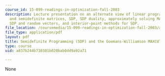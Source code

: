 ```yaml
---
course_id: 15-099-readings-in-optimization-fall-2003
description: Lecture presentation on an alternate view of linear programming, symmetric
  and semidefinite matrices, SDP, SDP duality, approximately solving MAXCUT using
  SDP and random vectors, and interior-point methods for SDP.
file_location: /coursemedia/15-099-readings-in-optimization-fall-2003/a837b244b710301b020bab0dd9a92a71_ses1_goemans1.pdf
file_type: application/pdf
layout: pdf
title: Semidefinite Programming (SDP) and the Goemans-Williamson MAXCUT Paper
type: course
uid: a837b244b710301b020bab0dd9a92a71

---
```

None